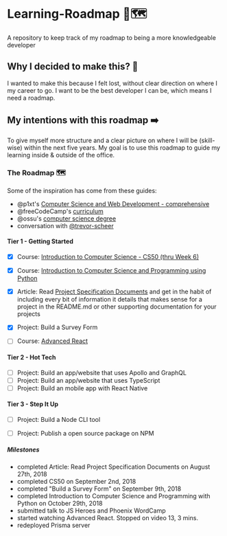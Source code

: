 # Learning-Roadmap 📖🗺
A repository to keep track of my roadmap to being a more knowledgeable developer

## Why I decided to make this? 🤔
I wanted to make this because I felt lost, without clear direction on where I my career to go. I want to be the best developer I can be, which means I need a roadmap.

## My intentions with this roadmap ➡️
To give myself more structure and a clear picture on where I will be (skill-wise) within the next five years. My goal is to use this roadmap to guide my learning inside & outside of the office.

### The Roadmap 🗺 
Some of the inspiration has come from these guides:
- @p1xt's [Computer Science and Web Development - comprehensive](https://github.com/P1xt/p1xt-guides/blob/master/cs-wd.md)
- @freeCodeCamp's [curriculum](https://learn.freecodecamp.org/)
- @ossu's [computer science degree](https://github.com/ossu/computer-science)
- conversation with [@trevor-scheer](https://github.com/trevor-scheer)

#### Tier 1 - Getting Started 

* [X] Course: [Introduction to Computer Science - CS50 (thru Week 6)](https://www.edx.org/course/introduction-computer-science-harvardx-cs50x#!)
* [X] Course: [Introduction to Computer Science and Programming using Python](https://www.edx.org/course/introduction-computer-science-mitx-6-00-1x-10)
* [X] Article: Read [Project Specification Documents](http://www.pixelearth.net/pages/project-specification) and get in the habit of including every bit of information it details that makes sense for a project in the README.md or other supporting documentation for your projects
* [X] Project: Build a Survey Form
* [ ] Course: [Advanced React](https://advancedreact.com/)


#### Tier 2 - Hot Tech

* [ ] Project: Build an app/website that uses Apollo and GraphQL
* [ ] Project: Build an app/website that uses TypeScript
* [ ] Project: Build an mobile app with React Native

#### Tier 3 - Step It Up

* [ ] Project: Build a Node CLI tool
* [ ] Project: Publish a open source package on NPM


##### Milestones 
- completed Article: Read Project Specification Documents on August 27th, 2018
- completed CS50 on September 2nd, 2018
- completed "Build a Survey Form" on September 9th, 2018
- completed Introduction to Computer Science and Programming with Python on October 29th, 2018
- submitted talk to JS Heroes and Phoenix WordCamp
- started watching Advanced React. Stopped on video 13, 3 mins.
- redeployed Prisma server
